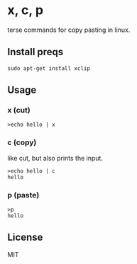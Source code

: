 # x, c, p

terse commands for copy pasting in linux.

## Install preqs

```
sudo apt-get install xclip
```

## Usage

### x (cut)

``` 
>echo hello | x
```

### c (copy)

like cut, but also prints the input.
``` 
>echo hello | c
hello
```

### p (paste)

```
>p
hello
```

## License

MIT
